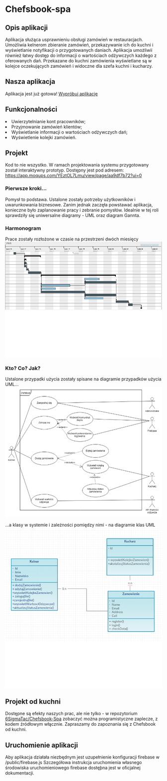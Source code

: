 # Chefsbook-spa
## Opis aplikacji

Aplikacja służąca usprawnieniu obsługi zamówień w restauracjach. Umożliwia kelnerom zbieranie zamówień, przekazywanie ich do kuchni i wyświetlanie notyfikacji o przygotowanych daniach. Aplikacja umożliwii również łatwy dostęp do informacji o wartościach odżywczych każdego z oferowanych dań. Przekazane do kuchni zamówienia wyświetlane są w kolejce oczekujących zamówień i widoczne dla szefa kuchni i kucharzy.

## Nasza aplikacja

Aplikacja jest już gotowa!
<a href="https://chefsbook-8883e.web.app">Wypróbuj aplikację</a>

## Funkcjonalności

<li>Uwierzytelnianie kont pracowników;</li>
<li>Przyjmowanie zamówień klientów;</li>
<li>Wyświetlanie informacji o wartościach odżywczych dań;</li>
<li>Wyświetlenie kolejki zamówień.</li>

## Projekt

Kod to nie wszystko. W ramach projektowania systemu przygotowany został interaktywny prototyp. Dostępny jest pod adresem: https://app.moqups.com/YEztOL7Lmu/view/page/aa9df7b72?ui=0

### Pierwsze kroki...

Pomysł to podstawa. Ustalone zostały potrzeby użytkowników i uwarunkowania biznesowe. Zanim jednak zaczęła powstawać aplikacja, konieczne było zaplanowanie pracy i zebranie pomysłów. Idealnie w tej roli sprawdziły się uniwersalne diagramy - UML oraz diagram Gannta.

### Harmonogram

Prace zostały rozłożone w czasie na przestrzeni dwóch miesięcy
<img src="https://raw.githubusercontent.com/6SigmaTac/Spa-Chefsbook/master/ChefsbookGannt.bmp">

### Kto? Co? Jak?

Ustalone przypadki użycia zostały spisane na diagramie przypadków użycia UML...
<img src="https://raw.githubusercontent.com/6SigmaTac/Spa-Chefsbook/master/ChefsbookUC.png">

...a klasy w systemie i zależności pomiędzy nimi - na diagramie klas UML
<img src="https://raw.githubusercontent.com/6SigmaTac/Spa-Chefsbook/master/ChefsbookClass.bmp">

## Projekt od kuchni

Dostępne są efekty naszych prac, ale nie tylko - w repozytorium <a href="https://github.com/6SigmaTac/Spa-Chefsbook">6SigmaTac/Chefsbook-Spa</a> zobaczyć można programistyczne zaplecze, z kodem źródłowym włącznie. Zapraszamy do zapoznania się z Chefsbook od kuchni.

## Uruchomienie aplikacji

Aby aplikacja działała niezbędnym jest uzupełnienie konfiguracji firebase w /public/firebase.js
Szczegółowa instrukcja uruchomienia własnego środowiska uruchomieniowego firebase dostęþna jest w oficjalnej dokumentacji.


